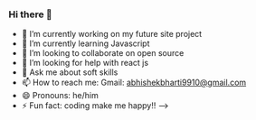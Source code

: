 ### Hi there 👋

- 🔭 I’m currently working on my future site project
- 🌱 I’m currently learning Javascript
- 👯 I’m looking to collaborate on open source
- 🤔 I’m looking for help with react js
- 💬 Ask me about soft skills
- 📫 How to reach me: Gmail: abhishekbharti9910@gmail.com
- 😄 Pronouns: he/him
- ⚡ Fun fact: coding make me happy!!
-->
